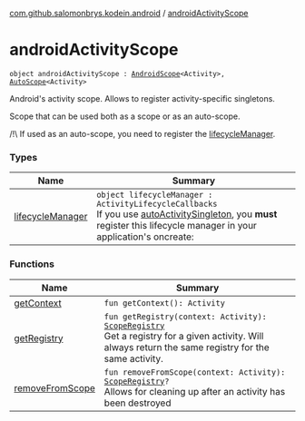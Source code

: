 [com.github.salomonbrys.kodein.android](../index.md) / [androidActivityScope](.)

# androidActivityScope

`object androidActivityScope : `[`AndroidScope`](../-android-scope/index.md)`<Activity>, `[`AutoScope`](../../com.github.salomonbrys.kodein/-auto-scope/index.md)`<Activity>`

Android's activity scope. Allows to register activity-specific singletons.

Scope that can be used both as a scope or as an auto-scope.

/!\ If used as an auto-scope, you need to register the [lifecycleManager](lifecycle-manager.md).

### Types

| Name | Summary |
|---|---|
| [lifecycleManager](lifecycle-manager.md) | `object lifecycleManager : ActivityLifecycleCallbacks`<br>If you use [autoActivitySingleton](../auto-activity-singleton.md), you **must** register this lifecycle manager in your application's oncreate: |

### Functions

| Name | Summary |
|---|---|
| [getContext](get-context.md) | `fun getContext(): Activity` |
| [getRegistry](get-registry.md) | `fun getRegistry(context: Activity): `[`ScopeRegistry`](../../com.github.salomonbrys.kodein/-scope-registry/index.md)<br>Get a registry for a given activity. Will always return the same registry for the same activity. |
| [removeFromScope](remove-from-scope.md) | `fun removeFromScope(context: Activity): `[`ScopeRegistry`](../../com.github.salomonbrys.kodein/-scope-registry/index.md)`?`<br>Allows for cleaning up after an activity has been destroyed |
